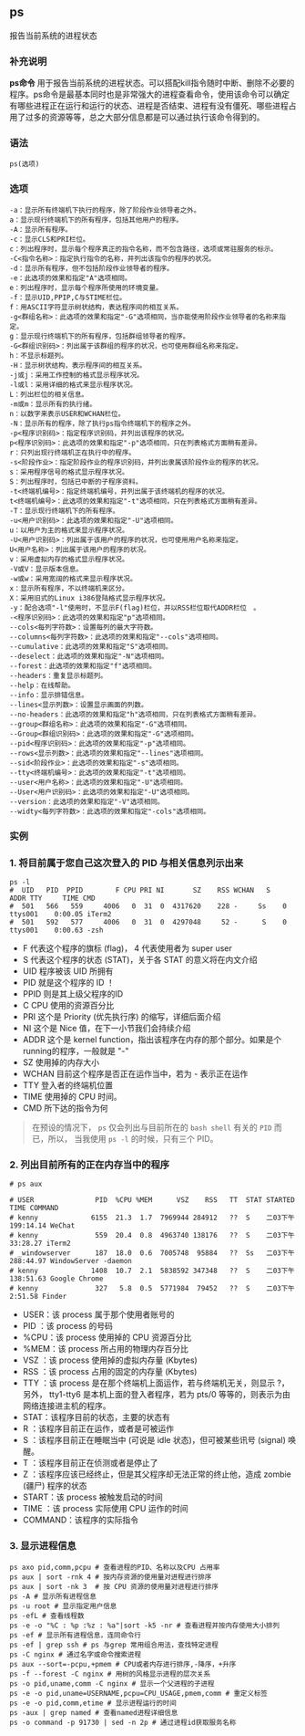 ## ps ##

报告当前系统的进程状态

### 补充说明 ###

**ps命令** 用于报告当前系统的进程状态。可以搭配kill指令随时中断、删除不必要的程序。ps命令是最基本同时也是非常强大的进程查看命令，使用该命令可以确定有哪些进程正在运行和运行的状态、进程是否结束、进程有没有僵死、哪些进程占用了过多的资源等等，总之大部分信息都是可以通过执行该命令得到的。

###  语法

	ps(选项)

###  选项

	-a：显示所有终端机下执行的程序，除了阶段作业领导者之外。
	a：显示现行终端机下的所有程序，包括其他用户的程序。
	-A：显示所有程序。
	-c：显示CLS和PRI栏位。
	c：列出程序时，显示每个程序真正的指令名称，而不包含路径，选项或常驻服务的标示。
	-C<指令名称>：指定执行指令的名称，并列出该指令的程序的状况。
	-d：显示所有程序，但不包括阶段作业领导者的程序。
	-e：此选项的效果和指定"A"选项相同。
	e：列出程序时，显示每个程序所使用的环境变量。
	-f：显示UID,PPIP,C与STIME栏位。
	f：用ASCII字符显示树状结构，表达程序间的相互关系。
	-g<群组名称>：此选项的效果和指定"-G"选项相同，当亦能使用阶段作业领导者的名称来指定。
	g：显示现行终端机下的所有程序，包括群组领导者的程序。
	-G<群组识别码>：列出属于该群组的程序的状况，也可使用群组名称来指定。
	h：不显示标题列。
	-H：显示树状结构，表示程序间的相互关系。
	-j或j：采用工作控制的格式显示程序状况。
	-l或l：采用详细的格式来显示程序状况。
	L：列出栏位的相关信息。
	-m或m：显示所有的执行绪。
	n：以数字来表示USER和WCHAN栏位。
	-N：显示所有的程序，除了执行ps指令终端机下的程序之外。
	-p<程序识别码>：指定程序识别码，并列出该程序的状况。
	p<程序识别码>：此选项的效果和指定"-p"选项相同，只在列表格式方面稍有差异。
	r：只列出现行终端机正在执行中的程序。
	-s<阶段作业>：指定阶段作业的程序识别码，并列出隶属该阶段作业的程序的状况。
	s：采用程序信号的格式显示程序状况。
	S：列出程序时，包括已中断的子程序资料。
	-t<终端机编号>：指定终端机编号，并列出属于该终端机的程序的状况。
	t<终端机编号>：此选项的效果和指定"-t"选项相同，只在列表格式方面稍有差异。
	-T：显示现行终端机下的所有程序。
	-u<用户识别码>：此选项的效果和指定"-U"选项相同。
	u：以用户为主的格式来显示程序状况。
	-U<用户识别码>：列出属于该用户的程序的状况，也可使用用户名称来指定。
	U<用户名称>：列出属于该用户的程序的状况。
	v：采用虚拟内存的格式显示程序状况。
	-V或V：显示版本信息。
	-w或w：采用宽阔的格式来显示程序状况。　
	x：显示所有程序，不以终端机来区分。
	X：采用旧式的Linux i386登陆格式显示程序状况。
	-y：配合选项"-l"使用时，不显示F(flag)栏位，并以RSS栏位取代ADDR栏位　。
	-<程序识别码>：此选项的效果和指定"p"选项相同。
	--cols<每列字符数>：设置每列的最大字符数。
	--columns<每列字符数>：此选项的效果和指定"--cols"选项相同。
	--cumulative：此选项的效果和指定"S"选项相同。
	--deselect：此选项的效果和指定"-N"选项相同。
	--forest：此选项的效果和指定"f"选项相同。
	--headers：重复显示标题列。
	--help：在线帮助。
	--info：显示排错信息。
	--lines<显示列数>：设置显示画面的列数。
	--no-headers：此选项的效果和指定"h"选项相同，只在列表格式方面稍有差异。
	--group<群组名称>：此选项的效果和指定"-G"选项相同。
	--Group<群组识别码>：此选项的效果和指定"-G"选项相同。
	--pid<程序识别码>：此选项的效果和指定"-p"选项相同。
	--rows<显示列数>：此选项的效果和指定"--lines"选项相同。
	--sid<阶段作业>：此选项的效果和指定"-s"选项相同。
	--tty<终端机编号>：此选项的效果和指定"-t"选项相同。
	--user<用户名称>：此选项的效果和指定"-U"选项相同。
	--User<用户识别码>：此选项的效果和指定"-U"选项相同。
	--version：此选项的效果和指定"-V"选项相同。
	--widty<每列字符数>：此选项的效果和指定"-cols"选项相同。


###  实例

### 1.	将目前属于您自己这次登入的 PID 与相关信息列示出来


	ps -l
	#  UID   PID  PPID        F CPU PRI NI       SZ    RSS WCHAN   S    ADDR TTY     TIME CMD
	#  501   566   559     4006   0  31  0  4317620    228 -     Ss    0 ttys001    0:00.05 iTerm2
	#  501   592   577     4006   0  31  0  4297048     52 -      S    0 ttys001    0:00.63 -zsh

- F 代表这个程序的旗标 (flag)， 4 代表使用者为 super user
- S 代表这个程序的状态 (STAT)，关于各 STAT 的意义将在内文介绍
- UID 程序被该 UID 所拥有
- PID 就是这个程序的 ID ！
- PPID 则是其上级父程序的ID
- C CPU 使用的资源百分比
- PRI 这个是 Priority (优先执行序) 的缩写，详细后面介绍
- NI 这个是 Nice 值，在下一小节我们会持续介绍
- ADDR 这个是 kernel function，指出该程序在内存的那个部分。如果是个 running的程序，一般就是 "-"
- SZ 使用掉的内存大小
- WCHAN 目前这个程序是否正在运作当中，若为 - 表示正在运作
- TTY 登入者的终端机位置
- TIME 使用掉的 CPU 时间。
- CMD 所下达的指令为何

> 在预设的情况下， `ps` 仅会列出与目前所在的 `bash shell` 有关的 `PID` 而已，所以， 当我使用 `ps -l` 的时候，只有三个 PID。

### 2.	列出目前所有的正在内存当中的程序


	# ps aux

	# USER               PID  %CPU %MEM      VSZ    RSS   TT  STAT STARTED      TIME COMMAND
	# kenny             6155  21.3  1.7  7969944 284912   ??  S    二03下午 199:14.14 WeChat
	# kenny              559  20.4  0.8  4963740 138176   ??  S    二03下午  33:28.27 iTerm2
	# _windowserver      187  18.0  0.6  7005748  95884   ??  Ss   二03下午 288:44.97 WindowServer -daemon
	# kenny             1408  10.7  2.1  5838592 347348   ??  S    二03下午 138:51.63 Google Chrome
	# kenny              327   5.8  0.5  5771984  79452   ??  S    二03下午   2:51.58 Finder


- USER：该 process 属于那个使用者账号的
- PID ：该 process 的号码
- %CPU：该 process 使用掉的 CPU 资源百分比
- %MEM：该 process 所占用的物理内存百分比
- VSZ ：该 process 使用掉的虚拟内存量 (Kbytes)
- RSS ：该 process 占用的固定的内存量 (Kbytes)
- TTY ：该 process 是在那个终端机上面运作，若与终端机无关，则显示 ?，另外， tty1-tty6 是本机上面的登入者程序，若为 pts/0 等等的，则表示为由网络连接进主机的程序。
- STAT：该程序目前的状态，主要的状态有
- R ：该程序目前正在运作，或者是可被运作
- S ：该程序目前正在睡眠当中 (可说是 idle 状态)，但可被某些讯号 (signal) 唤醒。
- T ：该程序目前正在侦测或者是停止了
- Z ：该程序应该已经终止，但是其父程序却无法正常的终止他，造成 zombie (疆尸) 程序的状态
- START：该 process 被触发启动的时间
- TIME ：该 process 实际使用 CPU 运作的时间
- COMMAND：该程序的实际指令


### 3.	显示进程信息

	ps axo pid,comm,pcpu # 查看进程的PID、名称以及CPU 占用率
	ps aux | sort -rnk 4 # 按内存资源的使用量对进程进行排序
	ps aux | sort -nk 3  # 按 CPU 资源的使用量对进程进行排序
	ps -A # 显示所有进程信息
	ps -u root # 显示指定用户信息
	ps -efL # 查看线程数
	ps -e -o "%C : %p :%z : %a"|sort -k5 -nr # 查看进程并按内存使用大小排列
	ps -ef # 显示所有进程信息，连同命令行
	ps -ef | grep ssh # ps 与grep 常用组合用法，查找特定进程
	ps -C nginx # 通过名字或命令搜索进程
	ps aux --sort=-pcpu,+pmem # CPU或者内存进行排序,-降序，+升序
	ps -f --forest -C nginx # 用树的风格显示进程的层次关系
	ps -o pid,uname,comm -C nginx # 显示一个父进程的子进程
	ps -e -o pid,uname=USERNAME,pcpu=CPU_USAGE,pmem,comm # 重定义标签
	ps -e -o pid,comm,etime # 显示进程运行的时间
	ps -aux | grep named # 查看named进程详细信息
	ps -o command -p 91730 | sed -n 2p # 通过进程id获取服务名称
